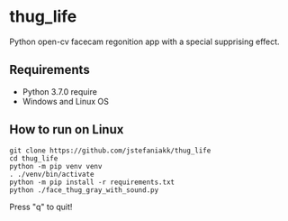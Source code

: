 # thug_life
Python open-cv facecam regonition app with a special supprising effect. 

## Requirements
* Python 3.7.0 require
* Windows and Linux OS

## How to run on Linux
```
git clone https://github.com/jstefaniakk/thug_life
cd thug_life
python -m pip venv venv
. ./venv/bin/activate
python -m pip install -r requirements.txt
python ./face_thug_gray_with_sound.py
```

Press "q" to quit!
